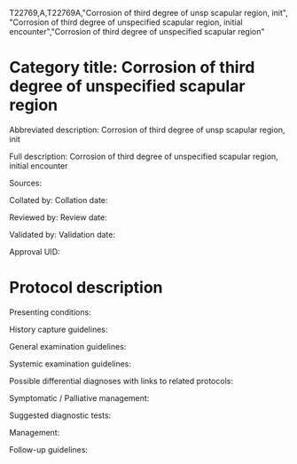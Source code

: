 T22769,A,T22769A,"Corrosion of third degree of unsp scapular region, init", "Corrosion of third degree of unspecified scapular region, initial encounter","Corrosion of third degree of unspecified scapular region"
# Category title: Corrosion of third degree of unspecified scapular region

Abbreviated description: Corrosion of third degree of unsp scapular region, init

Full description: Corrosion of third degree of unspecified scapular region, initial encounter

Sources:

Collated by:
Collation date:

Reviewed by:
Review date:

Validated by:
Validation date:

Approval UID:

# Protocol description

Presenting conditions:

History capture guidelines:

General examination guidelines:

Systemic examination guidelines:

Possible differential diagnoses with links to related protocols:

Symptomatic / Palliative management:

Suggested diagnostic tests:

Management:

Follow-up guidelines:
